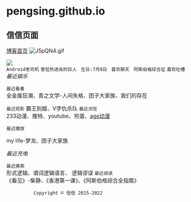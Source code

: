 # pengsing.github.io  
  ## 信信页面
[博客首页](http://pelsin.wodemo.net)
![J5pQN4.gif](https://s1.ax1x.com/2020/04/28/J5pQN4.gif)  


![
](https://s1.ax1x.com/2020/04/24/J0IlJe.png)  
  ```Android老司机``` ```曾狂热进击的巨人``` 
 ``` 生日:7月8日```   ``` 喜欢聊天```  ``` 阿斯伯格综合征``` ```喜欢吐槽 ```  
*最近娱乐*  
  


  
```最近看番```  
全金属狂潮、青之文学-人间失格、团子大家族、我们的存在 

```最近观影```
  霸王别姬、V字仇杀队
```最近浏览```  
233动漫、推特、youtube、煎蛋、[age动漫](https://www.agefans.tv/)    

```最近播放```  
 
my life-梦龙、团子大家族
  
      
   
*最近充电*  


```最近摸索```  
形式逻辑、谓词逻辑语言、  逻辑谬误
```最近阅读```    
《看见》-柴静、《香港第一课》、《阿斯伯格综合全指南》

              Copyright © 信信 2015-2022
